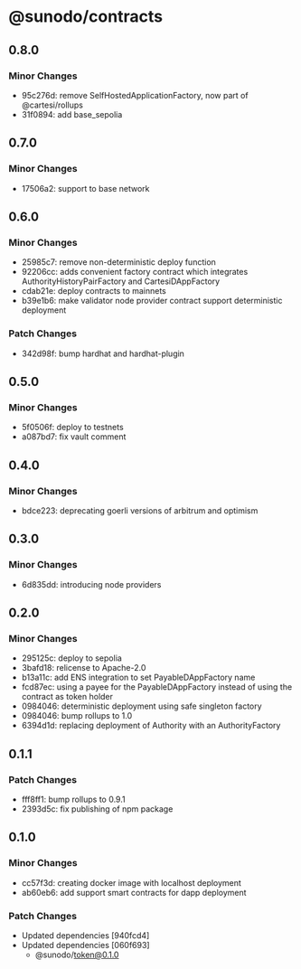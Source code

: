 # @sunodo/contracts

## 0.8.0

### Minor Changes

- 95c276d: remove SelfHostedApplicationFactory, now part of @cartesi/rollups
- 31f0894: add base_sepolia

## 0.7.0

### Minor Changes

- 17506a2: support to base network

## 0.6.0

### Minor Changes

- 25985c7: remove non-deterministic deploy function
- 92206cc: adds convenient factory contract which integrates AuthorityHistoryPairFactory and CartesiDAppFactory
- cdab21e: deploy contracts to mainnets
- b39e1b6: make validator node provider contract support deterministic deployment

### Patch Changes

- 342d98f: bump hardhat and hardhat-plugin

## 0.5.0

### Minor Changes

- 5f0506f: deploy to testnets
- a087bd7: fix vault comment

## 0.4.0

### Minor Changes

- bdce223: deprecating goerli versions of arbitrum and optimism

## 0.3.0

### Minor Changes

- 6d835dd: introducing node providers

## 0.2.0

### Minor Changes

- 295125c: deploy to sepolia
- 3bafd18: relicense to Apache-2.0
- b13a11c: add ENS integration to set PayableDAppFactory name
- fcd87ec: using a payee for the PayableDAppFactory instead of using the contract as token holder
- 0984046: deterministic deployment using safe singleton factory
- 0984046: bump rollups to 1.0
- 6394d1d: replacing deployment of Authority with an AuthorityFactory

## 0.1.1

### Patch Changes

- fff8ff1: bump rollups to 0.9.1
- 2393d5c: fix publishing of npm package

## 0.1.0

### Minor Changes

- cc57f3d: creating docker image with localhost deployment
- ab60eb6: add support smart contracts for dapp deployment

### Patch Changes

- Updated dependencies [940fcd4]
- Updated dependencies [060f693]
  - @sunodo/token@0.1.0
